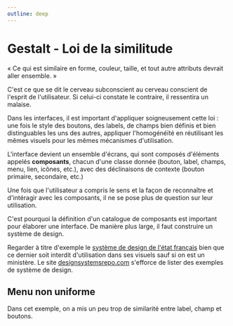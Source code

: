 ```yaml
---
outline: deep
---
```


<script setup lang="ts">
import FormulaireSimilitude from "../utils/FormulaireSimilitude.vue"

</script>

# Gestalt - Loi de la similitude

« Ce qui est similaire en forme, couleur, taille, et tout autre attributs
devrait aller ensemble. »

C'est ce que se dit le cerveau subconscient au cerveau conscient de l'esprit de
l'utilisateur. Si celui-ci constate le contraire, il ressentira un malaise.

Dans les interfaces, il est important d'appliquer soigneusement cette loi : une
fois le style des boutons, des labels, de champs bien définis et bien
distinguables les uns des autres, appliquer l'homogénéïté en réutilisant les
mêmes visuels pour les mêmes mécanismes d'utilisation.

L'interface devient un ensemble d'écrans, qui sont composés d'éléments appelés
**composants**, chacun d'une classe donnée (bouton, label, champs, menu, lien,
icônes, etc.), avec des déclinaisons de contexte (bouton primaire, secondaire,
etc.)

Une fois que l'utilisateur a compris le sens et la façon de reconnaître et
d'intéragir avec les composants, il ne se pose plus de question sur leur
utilisation.

C'est pourquoi la définition d'un catalogue de composants est important pour
élaborer une interface. De manière plus large, il faut construire un système de
design.

Regarder à titre d'exemple le
[système de design de l'état français](https://www.systeme-de-design.gouv.fr/)
bien que ce dernier soit interdit d'utilisation dans ses visuels sauf si on est
un ministère. Le site [designsystemsrepo.com](https://designsystemsrepo.com)
s'efforce de lister des exemples de système de design.

## Menu non uniforme

Dans cet exemple, on a mis un peu trop de similarité entre label, champ et
boutons.

<FormulaireSimilitude />
